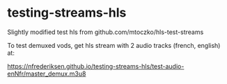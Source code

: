 # testing-streams-hls
Slightly modified test hls from github.com/mtoczko/hls-test-streams

To test demuxed vods, get hls stream with 2 audio tracks (french, english) at: 

https://nfrederiksen.github.io/testing-streams-hls/test-audio-enNfr/master_demux.m3u8
